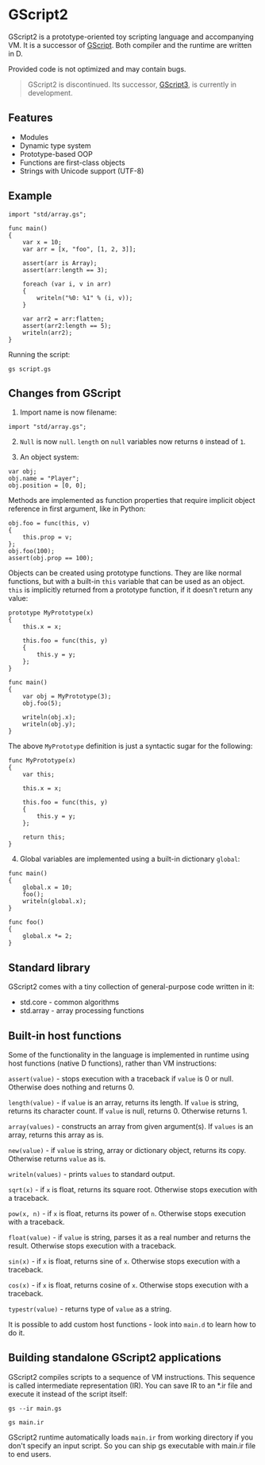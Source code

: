 GScript2
========
GScript2 is a prototype-oriented toy scripting language and accompanying VM. It is a successor of [GScript](https://github.com/gecko0307/mathom/tree/master/gscript). Both compiler and the runtime are written in D.

Provided code is not optimized and may contain bugs.

> GScript2 is discontinued. Its successor, [GScript3](https://github.com/gecko0307/gscript3), is currently in development.

Features
--------
* Modules
* Dynamic type system
* Prototype-based OOP
* Functions are first-class objects
* Strings with Unicode support (UTF-8)

Example
-------
```
import "std/array.gs";

func main()
{
    var x = 10;
    var arr = [x, "foo", [1, 2, 3]];

    assert(arr is Array);
    assert(arr:length == 3);

    foreach (var i, v in arr)
    {
        writeln("%0: %1" % (i, v));
    }

    var arr2 = arr:flatten;
    assert(arr2:length == 5);
    writeln(arr2);
}
```

Running the script:

```
gs script.gs
```

Changes from GScript
--------------------
1. Import name is now filename:

```
import "std/array.gs";
```

2. `Null` is now `null`. `length` on `null` variables now returns `0` instead of `1`.

3. An object system: 

```
var obj;
obj.name = "Player";
obj.position = [0, 0];
```

Methods are implemented as function properties that require implicit object reference in first argument, like in Python:

```
obj.foo = func(this, v)
{
    this.prop = v;
};
obj.foo(100);
assert(obj.prop == 100);
```

Objects can be created using prototype functions. They are like normal functions, but with a built-in `this` variable that can be used as an object. `this` is implicitly returned from a prototype function, if it doesn't return any value:

```
prototype MyPrototype(x)
{
    this.x = x;
    
    this.foo = func(this, y)
    {
        this.y = y;
    };
}

func main()
{
    var obj = MyPrototype(3);
    obj.foo(5);
    
    writeln(obj.x);
    writeln(obj.y);
}
```

The above `MyPrototype` definition is just a syntactic sugar for the following:

```
func MyPrototype(x)
{
    var this;
    
    this.x = x;
    
    this.foo = func(this, y)
    {
        this.y = y;
    };
    
    return this;
}
```

4. Global variables are implemented using a built-in dictionary `global`:

```
func main()
{
    global.x = 10;
    foo();
    writeln(global.x);
}

func foo()
{
    global.x *= 2;
}
```

Standard library
----------------
GScript2 comes with a tiny collection of general-purpose code written in it:

* std.core - common algorithms
* std.array - array processing functions

Built-in host functions
-----------------------
Some of the functionality in the language is implemented in runtime using host functions (native D functions), rather than VM instructions:

`assert(value)` - stops execution with a traceback if `value` is 0 or null. Otherwise does nothing and returns 0.

`length(value)` - if `value` is an array, returns its length. If `value` is string, returns its character count. If `value` is null, returns 0. Otherwise returns 1.

`array(values)` - constructs an array from given argument(s). If `values` is an array, returns this array as is.

`new(value)` - if `value` is string, array or dictionary object, returns its copy. Otherwise returns `value` as is.

`writeln(values)` - prints `values` to standard output.

`sqrt(x)` - if `x` is float, returns its square root. Otherwise stops execution with a traceback.

`pow(x, n)` - if `x` is float, returns its power of `n`. Otherwise stops execution with a traceback.

`float(value)` - if `value` is string, parses it as a real number and returns the result. Otherwise stops execution with a traceback.

`sin(x)` - if `x` is float, returns sine of `x`. Otherwise stops execution with a traceback.

`cos(x)` - if `x` is float, returns cosine of `x`. Otherwise stops execution with a traceback.

`typestr(value)` - returns type of `value` as a string.

It is possible to add custom host functions - look into `main.d` to learn how to do it.

Building standalone GScript2 applications
-----------------------------------------
GScript2 compiles scripts to a sequence of VM instructions. This sequence is called intermediate representation (IR). You can save IR to an *.ir file and execute it instead of the script itself:

`gs --ir main.gs`

`gs main.ir`

GScript2 runtime automatically loads `main.ir` from working directory if you don't specify an input script. So you can ship gs executable with main.ir file to end users.
